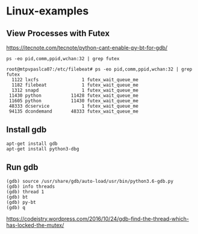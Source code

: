 # Linux-examples

## View Processes with Futex

https://itecnote.com/tecnote/python-cant-enable-py-bt-for-gdb/


```
ps -eo pid,comm,ppid,wchan:32 | grep futex

root@mtpvpaslca07:/etc/filebeat# ps -eo pid,comm,ppid,wchan:32 | grep futex
  1122 lxcfs                1 futex_wait_queue_me
  1182 filebeat             1 futex_wait_queue_me
  1312 snapd                1 futex_wait_queue_me
 11430 python           11428 futex_wait_queue_me
 11605 python           11430 futex_wait_queue_me
 48333 dcservice            1 futex_wait_queue_me
 94135 dcondemand       48333 futex_wait_queue_me
```

## Install gdb

```
apt-get install gdb
apt-get install python3-dbg

```

## Run gdb

```
(gdb) source /usr/share/gdb/auto-load/usr/bin/python3.6-gdb.py
(gdb) info threads
(gdb) thread 1
(gdb) bt
(gdb) py-bt
(gdb) q
```

https://codeistry.wordpress.com/2016/10/24/gdb-find-the-thread-which-has-locked-the-mutex/






